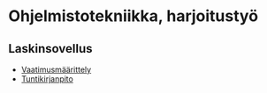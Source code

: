 # Ohjelmistotekniikka, harjoitustyö

## Laskinsovellus

- [Vaatimusmäärittely](https://github.com/kialindqvist/ot-harjoitustyo/blob/master/dokumentointi/vaatimusmaarittely.md)
- [Tuntikirjanpito](https://github.com/kialindqvist/ot-harjoitustyo/blob/master/dokumentointi/tuntikirjanpito.md)

